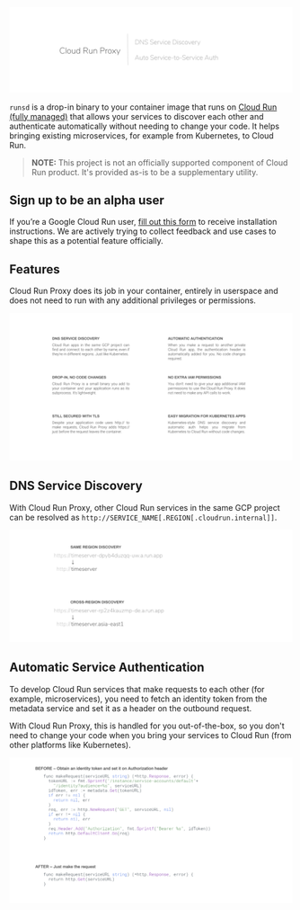 ![runsd](assets/img/logo.png)

`runsd` is a drop-in binary to your container image that runs on
[Cloud Run (fully managed)](https://cloud.run) that allows your services to
discover each other and authenticate automatically without needing to change
your code. It helps bringing existing microservices, for example from Kubernetes,
to Cloud Run.

> **NOTE:** This project is not an officially supported component of Cloud Run
> product. It's provided as-is to be a supplementary utility.

## Sign up to be an alpha user

If you’re a Google Cloud Run user, [fill out this form](#) to receive
installation instructions. We are actively trying to collect feedback and use
cases to shape this as a potential feature officially.

## Features

Cloud Run Proxy does its job in your container, entirely in userspace and does
not need to run with any additional privileges or permissions.

![Cloud Run Proxy feature list](assets/img/features.png)

## DNS Service Discovery

With Cloud Run Proxy, other Cloud Run services in the same GCP project can be
resolved as `http://SERVICE_NAME[.REGION[.cloudrun.internal]]`.

![Cloud Run Proxy does service discovery](assets/img/sd.png)

## Automatic Service Authentication

To develop Cloud Run services that make requests to each other (for
example, microservices), you need to fetch an identity token from the metadata
service and set it as a header on the outbound request.

With Cloud Run Proxy, this is handled for you out-of-the-box, so you don't need
to change your code when you bring your services to Cloud Run (from other
platforms like Kubernetes).

![Cloud Run authentication before & after](assets/img/auth_code.png)
